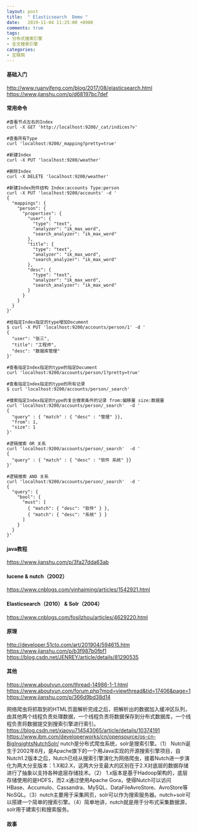 ```yaml
---
layout: post
title:  " Elasticsearch  Demo "
date:   2019-11-04 11:25:00 +0900
comments: true
tags:
- 分布式搜索引擎
- 全文搜索引擎
categories:
- 互联网
---
```

#### 基础入门
http://www.ruanyifeng.com/blog/2017/08/elasticsearch.html
https://www.jianshu.com/p/d68197bc7def
#### 常用命令
```shell
#查看节点左右的Index
curl -X GET 'http://localhost:9200/_cat/indices?v'

#查看所有Type
curl 'localhost:9200/_mapping?pretty=true'

#新建Index
curl -X PUT 'localhost:9200/weather'

#删除Index
curl -X DELETE 'localhost:9200/weather'

#新建Index附件结构 Index:accounts Type:person
curl -X PUT 'localhost:9200/accounts' -d '
{
  "mappings": {
    "person": {
      "properties": {
        "user": {
          "type": "text",
          "analyzer": "ik_max_word",
          "search_analyzer": "ik_max_word"
        },
        "title": {
          "type": "text",
          "analyzer": "ik_max_word",
          "search_analyzer": "ik_max_word"
        },
        "desc": {
          "type": "text",
          "analyzer": "ik_max_word",
          "search_analyzer": "ik_max_word"
        }
      }
    }
  }
}'

#给指定Index指定的type增加Document
$ curl -X PUT 'localhost:9200/accounts/person/1' -d '
{
  "user": "张三",
  "title": "工程师",
  "desc": "数据库管理"
}'

#查看指定Index指定的type的指定Document
curl 'localhost:9200/accounts/person/1?pretty=true'

#查看指定Index指定的type的所有记录
$ curl 'localhost:9200/accounts/person/_search'

#搜索指定Index指定的type的复合搜索条件的记录 from:偏移量 size:数据量
curl 'localhost:9200/accounts/person/_search'  -d '
{
  "query" : { "match" : { "desc" : "管理" }},
  "from": 1,
  "size": 1
}'

#逻辑搜索 OR 关系
curl 'localhost:9200/accounts/person/_search'  -d '
{
  "query" : { "match" : { "desc" : "软件 系统" }}
}'

#逻辑搜索 AND 关系
curl 'localhost:9200/accounts/person/_search'  -d '
{
  "query": {
    "bool": {
      "must": [
        { "match": { "desc": "软件" } },
        { "match": { "desc": "系统" } }
      ]
    }
  }
}'

```
#### java教程
https://www.jianshu.com/p/3fa27dda63ab
#### lucene & nutch（2002） 
https://www.cnblogs.com/yinhaiming/articles/1542921.html
#### Elasticsearch（2010） & Solr（2004）
https://www.cnblogs.com/fosilzhou/articles/4629220.html

#### 原理
http://developer.51cto.com/art/201904/594615.htm
https://www.jianshu.com/p/b3f987b0fbf1
https://blog.csdn.net/JENREY/article/details/81290535

#### 其他
https://www.aboutyun.com/thread-14986-1-1.html
https://www.aboutyun.com/forum.php?mod=viewthread&tid=17406&page=1
https://www.jianshu.com/p/366d9bd38d14

网络爬虫将抓取到的HTML页面解析完成之后，把解析出的数据加入缓冲区队列，由其他两个线程负责处理数据，一个线程负责将数据保存到分布式数据库，一个线程负责将数据提交到搜索引擎进行索引。
https://blog.csdn.net/xiaoyu714543065/article/details/10374191
https://www.ibm.com/developerworks/cn/opensource/os-cn-BigInsightsNutchSolr/
nutch是分布式爬虫系统，solr是搜索引擎。（1） Nutch诞生于2002年8月，是Apache旗下的一个用Java实现的开源搜索引擎项目，自Nutch1.2版本之后，Nutch已经从搜索引擎演化为网络爬虫，接着Nutch进一步演化为两大分支版本：1.X和2.X，这两大分支最大的区别在于2.X对底层的数据存储进行了抽象以支持各种底层存储技术。（2） 1.x版本是基于Hadoop架构的，底层存储使用的是HDFS，而2.x通过使用Apache Gora，使得Nutch可以访问HBase、Accumulo、Cassandra、MySQL、DataFileAvroStore、AvroStore等NoSQL。（3）nutch主要用于采集网页，solr可以作为搜索服务器。nutch+solr可以搭建一个简单的搜索引擎。（4）简单地讲，nutch就是用于分布式采集数据源，solr用于建索引和搜索服务。

#### 故事
